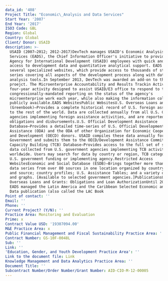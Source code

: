 ```yaml
---
data_id: '408'
Project Title: "Economic\_Analysis and Data Services"
Start Year: '2007'
End Year: '2017'
ISO3 Code: GBL
Region: Global
Country: Global
Client/ Donor: USAID
description: >-
  USAID (2007–2012; 2012-2017)DevTech manages USAID's Economic Analysis and Data
  Services (EADS), the Chief Information Officer's initiative to provide U.S.
  Agency for International Development (USAID) employees with quick and easy
  access to development data and quantitative analytical support. EADS maintains
  several specialized websites, which provide access to thousands of statistical
  series covering all aspects of the development process along with data
  analysis tools.In September 2013, DevTech was awarded an add-on to the EADS
  proejct. The Microenterprise Accountability and Results Trackin Activity is a
  four-year activity designed to assist USAID/E3 office to respond to the
  congressionally-mandated reporting on the status of the agency's
  microenterprise work each year, while also making the information collected
  publicly available.EADS WebsitesPublic WebsitesU.S. Overseas Loans and Grants
  (Greenbook)—Provides a complete historical record of U.S. foreign assistance
  to the rest of the world. Data are collected annually from all U.S. Government
  agencies implementing foreign assistance activities, and are reported as
  obligations and disbursements.U.S. Official Development Assistance
  Database—Provides a detailed time-series of U.S. Official Development
  Assistance (ODA) and the ODA of other Organization for Economic Cooperation
  and Development (OECD) donors. USAID compiles these data annually for the U.S.
  Government and submits them to the OECD/Development Assistance Committee.Trade
  Capacity Building (TCB) Database—Provides access to the full set of survey
  data collected from U.S. government agencies implementing TCB activities
  worldwide. Users may search for data by country or region, TCB category, or by
  U.S. government funding or implementing agency.Restricted Access
  WebsitesEconomic and Social Database (ESDB)–Brings together more than 7,500
  data series from over 80 sources in one location organized by country, sector
  and source; country profiles; U.S. Assistance Tables; and a variety of charts
  and graphs. [Available to selected government agencies.]PublicationsU.S.
  Overseas Loans and Grants: Obligations and Loan AuthorizationUntil 2011, the
  EADS managed the Latin America and the Caribbean Selected Economic and Social
  Data publication (also called the LAC Book
Point of contact: ''
Email: ''
Phone: ''
Current Project? (Y/N): ''
Practice Area: Monitoring and Evaluation
Prime: x
Contract Value USD: '19307094.00'
M&E Practice Area: x
Public Financial Management and Fiscal Sustainability Practice Area: ''
Contract Number: GS-10F-0048L
Sub: ''
Link: ''
'Education, Gender, and Youth Development Practice Area': ''
Link to the document file: Link
Knowledge Management and Data Analytics Practice Area: ''
Document Title: ''
Subcontract Number/Order Number/Grant Number: AID-CIO-M-12-00005
---
```

